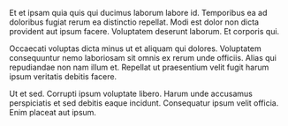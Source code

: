 Et et ipsam quia quis qui ducimus laborum labore id. Temporibus ea ad doloribus fugiat rerum ea distinctio repellat. Modi est dolor non dicta provident aut ipsum facere. Voluptatem deserunt laborum. Et corporis qui.
 Occaecati voluptas dicta minus ut et aliquam qui dolores. Voluptatem consequuntur nemo laboriosam sit omnis ex rerum unde officiis. Alias qui repudiandae non nam illum et. Repellat ut praesentium velit fugit harum ipsum veritatis debitis facere.
 Ut et sed. Corrupti ipsum voluptate libero. Harum unde accusamus perspiciatis et sed debitis eaque incidunt. Consequatur ipsum velit officia. Enim placeat aut ipsum.
